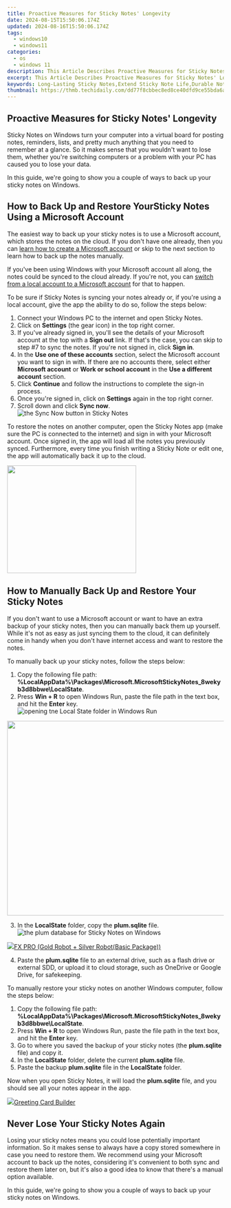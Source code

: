 ```yaml
---
title: Proactive Measures for Sticky Notes' Longevity
date: 2024-08-15T15:50:06.174Z
updated: 2024-08-16T15:50:06.174Z
tags:
  - windows10
  - windows11
categories:
  - os
  - windows 11
description: This Article Describes Proactive Measures for Sticky Notes' Longevity
excerpt: This Article Describes Proactive Measures for Sticky Notes' Longevity
keywords: Long-Lasting Sticky Notes,Extend Sticky Note Life,Durable Notes Tactic,Tips to Prolong Notes,Sticky Longevity Strategies,Enhancing Note Durability,Proactive Stickiness Preservation
thumbnail: https://thmb.techidaily.com/dd77f8cbbec8ed8ce40dfd9ce55bda6a399ba6919afea3bdd375bc2f3e522289.jpg
---
```


## Proactive Measures for Sticky Notes' Longevity

 Sticky Notes on Windows turn your computer into a virtual board for posting notes, reminders, lists, and pretty much anything that you need to remember at a glance. So it makes sense that you wouldn't want to lose them, whether you're switching computers or a problem with your PC has caused you to lose your data.

 In this guide, we're going to show you a couple of ways to back up your sticky notes on Windows.

## How to Back Up and Restore YourSticky Notes Using a Microsoft Account

 The easiest way to back up your sticky notes is to use a Microsoft account, which stores the notes on the cloud. If you don't have one already, then you can [learn how to create a Microsoft account](https://www.makeuseof.com/your-microsoft-account-things-windows-user-should-know/) or skip to the next section to learn how to back up the notes manually.

 If you've been using Windows with your Microsoft account all along, the notes could be synced to the cloud already. If you're not, you can [switch from a local account to a Microsoft account](https://www.makeuseof.com/windows-switch-local-account-to-microsoft-account/) for that to happen.

 To be sure if Sticky Notes is syncing your notes already or, if you're using a local account, give the app the ability to do so, follow the steps below:

1. Connect your Windows PC to the internet and open Sticky Notes.
2. Click on **Settings** (the gear icon) in the top right corner.
3. If you've already signed in, you'll see the details of your Microsoft account at the top with a **Sign out** link. If that's the case, you can skip to step #7 to sync the notes. If you're not signed in, click **Sign in**.
4. In the **Use one of these accounts** section, select the Microsoft account you want to sign in with. If there are no accounts there, select either **Microsoft account** or **Work or school account** in the **Use a different account** section.
5. Click **Continue** and follow the instructions to complete the sign-in process.
6. Once you're signed in, click on **Settings** again in the top right corner.
7. Scroll down and click **Sync now**.  
![the Sync Now button in Sticky Notes](https://static1.makeuseofimages.com/wordpress/wp-content/uploads/wm/2023/07/sync-now-button-in-sticky-notes.jpg)

 To restore the notes on another computer, open the Sticky Notes app (make sure the PC is connected to the internet) and sign in with your Microsoft account. Once signed in, the app will load all the notes you previously synced. Furthermore, every time you finish writing a Sticky Note or edit one, the app will automatically back it up to the cloud.

<!-- affiliate ads begin -->
<a href="https://united.elfm.net/c/5597632/748964/4704" target="_top" id="748964"><img src="//a.impactradius-go.com/display-ad/4704-748964" border="0" alt="" width="300" height="250"/></a><img height="0" width="0" src="https://united.elfm.net/i/5597632/748964/4704" style="position:absolute;visibility:hidden;" border="0" />
<!-- affiliate ads end -->
## How to Manually Back Up and Restore Your Sticky Notes

 If you don't want to use a Microsoft account or want to have an extra backup of your sticky notes, then you can manually back them up yourself. While it's not as easy as just syncing them to the cloud, it can definitely come in handy when you don't have internet access and want to restore the notes.

 To manually back up your sticky notes, follow the steps below:

1. Copy the following file path: **%LocalAppData%\\Packages\\Microsoft.MicrosoftStickyNotes\_8wekyb3d8bbwe\\LocalState**.
2. Press **Win + R** to open Windows Run, paste the file path in the text box, and hit the **Enter** key.  
![opening tne Local State folder in Windows Run](https://static1.makeuseofimages.com/wordpress/wp-content/uploads/wm/2023/07/opening-local-state-folder-in-windows-run.jpg)
<!-- affiliate ads begin -->
<a href="https://ukaidot.sjv.io/c/5597632/1793234/19578" target="_top" id="1793234"><img src="//a.impactradius-go.com/display-ad/19578-1793234" border="0" alt="" width="678" height="452"/></a><img height="0" width="0" src="https://imp.pxf.io/i/5597632/1793234/19578" style="position:absolute;visibility:hidden;" border="0" />
<!-- affiliate ads end -->
3. In the **LocalState** folder, copy the **plum.sqlite** file.  
![the plum database for Sticky Notes on Windows](https://static1.makeuseofimages.com/wordpress/wp-content/uploads/wm/2023/07/the-plum-database-for-sticky-notes-on-windows.jpg)
<!-- affiliate ads begin -->
<a href="https://secure.2checkout.com/order/checkout.php?PRODS=40085955&QTY=1&AFFILIATE=108875&CART=1"><img src="https://secure.avangate.com/images/merchant/f702defbc67edb455949f46babab0c18/products/2_logo9.png" border="0">FX PRO (Gold Robot + Silver Robot(Basic Package))</a>
<!-- affiliate ads end -->
4. Paste the **plum.sqlite** file to an external drive, such as a flash drive or external SDD, or upload it to cloud storage, such as OneDrive or Google Drive, for safekeeping.

 To manually restore your sticky notes on another Windows computer, follow the steps below:

1. Copy the following file path: **%LocalAppData%\\Packages\\Microsoft.MicrosoftStickyNotes\_8wekyb3d8bbwe\\LocalState**.
2. Press **Win + R** to open Windows Run, paste the file path in the text box, and hit the **Enter** key.
3. Go to where you saved the backup of your sticky notes (the **plum.sqlite** file) and copy it.
4. In the **LocalState** folder, delete the current **plum.sqlite** file.
5. Paste the backup **plum.sqlite** file in the **LocalState** folder.

 Now when you open Sticky Notes, it will load the **plum.sqlite** file, and you should see all your notes appear in the app.

<!-- affiliate ads begin -->
<a href="https://secure.2checkout.com/order/checkout.php?PRODS=2067133&QTY=1&AFFILIATE=108875&CART=1"><img src="https://www.pearlmountainsoft.com/n_img/product/gcb/banScrn.jpg" border="0">Greeting Card Builder</a>
<!-- affiliate ads end -->
## Never Lose Your Sticky Notes Again

 Losing your sticky notes means you could lose potentially important information. So it makes sense to always have a copy stored somewhere in case you need to restore them. We recommend using your Microsoft account to back up the notes, considering it's convenient to both sync and restore them later on, but it's also a good idea to know that there's a manual option available.

 In this guide, we're going to show you a couple of ways to back up your sticky notes on Windows.



<ins class="adsbygoogle"
      style="display:block"
      data-ad-client="ca-pub-7571918770474297"
      data-ad-slot="8358498916"
      data-ad-format="auto"
      data-full-width-responsive="true"></ins>



